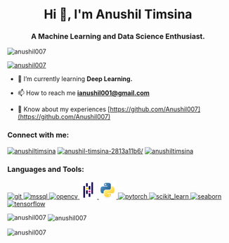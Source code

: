 <h1 align="center">Hi 👋, I'm Anushil Timsina</h1>
<h3 align="center">A Machine Learning and Data Science Enthusiast.</h3>

<p align="left"> <img src="https://komarev.com/ghpvc/?username=anushil007&label=Profile%20views&color=0e75b6&style=flat" alt="anushil007" /> </p>

<p align="left"> <a href="https://github.com/ryo-ma/github-profile-trophy"><img src="https://github-profile-trophy.vercel.app/?username=anushil007" alt="anushil007" /></a> </p>

- 🌱 I’m currently learning **Deep Learning.**

- 📫 How to reach me **ianushil001@gmail.com**

- 📄 Know about my experiences [https://github.com/Anushil007](https://github.com/Anushil007)

<h3 align="left">Connect with me:</h3>
<p align="left">
<a href="https://twitter.com/anushiltimsina" target="blank"><img align="center" src="https://raw.githubusercontent.com/rahuldkjain/github-profile-readme-generator/master/src/images/icons/Social/twitter.svg" alt="anushiltimsina" height="30" width="40" /></a>
<a href="https://linkedin.com/in/anushil-timsina-2813a11b6/" target="blank"><img align="center" src="https://raw.githubusercontent.com/rahuldkjain/github-profile-readme-generator/master/src/images/icons/Social/linked-in-alt.svg" alt="anushil-timsina-2813a11b6/" height="30" width="40" /></a>
<a href="https://kaggle.com/anushiltimsina" target="blank"><img align="center" src="https://raw.githubusercontent.com/rahuldkjain/github-profile-readme-generator/master/src/images/icons/Social/kaggle.svg" alt="anushiltimsina" height="30" width="40" /></a>
</p>

<h3 align="left">Languages and Tools:</h3>
<p align="left"> <a href="https://git-scm.com/" target="_blank" rel="noreferrer"> <img src="https://www.vectorlogo.zone/logos/git-scm/git-scm-icon.svg" alt="git" width="40" height="40"/> </a> <a href="https://www.microsoft.com/en-us/sql-server" target="_blank" rel="noreferrer"> <img src="https://www.svgrepo.com/show/303229/microsoft-sql-server-logo.svg" alt="mssql" width="40" height="40"/> </a> <a href="https://opencv.org/" target="_blank" rel="noreferrer"> <img src="https://www.vectorlogo.zone/logos/opencv/opencv-icon.svg" alt="opencv" width="40" height="40"/> </a> <a href="https://pandas.pydata.org/" target="_blank" rel="noreferrer"> <img src="https://raw.githubusercontent.com/devicons/devicon/2ae2a900d2f041da66e950e4d48052658d850630/icons/pandas/pandas-original.svg" alt="pandas" width="40" height="40"/> </a> <a href="https://www.python.org" target="_blank" rel="noreferrer"> <img src="https://raw.githubusercontent.com/devicons/devicon/master/icons/python/python-original.svg" alt="python" width="40" height="40"/> </a> <a href="https://pytorch.org/" target="_blank" rel="noreferrer"> <img src="https://www.vectorlogo.zone/logos/pytorch/pytorch-icon.svg" alt="pytorch" width="40" height="40"/> </a> <a href="https://scikit-learn.org/" target="_blank" rel="noreferrer"> <img src="https://upload.wikimedia.org/wikipedia/commons/0/05/Scikit_learn_logo_small.svg" alt="scikit_learn" width="40" height="40"/> </a> <a href="https://seaborn.pydata.org/" target="_blank" rel="noreferrer"> <img src="https://seaborn.pydata.org/_images/logo-mark-lightbg.svg" alt="seaborn" width="40" height="40"/> </a> <a href="https://www.tensorflow.org" target="_blank" rel="noreferrer"> <img src="https://www.vectorlogo.zone/logos/tensorflow/tensorflow-icon.svg" alt="tensorflow" width="40" height="40"/> </a> </p>

<p><img align="left" src="https://github-readme-stats.vercel.app/api/top-langs?username=anushil007&show_icons=true&locale=en&layout=compact" alt="anushil007" /></p>

<p>&nbsp;<img align="center" src="https://github-readme-stats.vercel.app/api?username=anushil007&show_icons=true&locale=en" alt="anushil007" /></p>

<p><img align="center" src="https://github-readme-streak-stats.herokuapp.com/?user=anushil007&" alt="anushil007" /></p>
